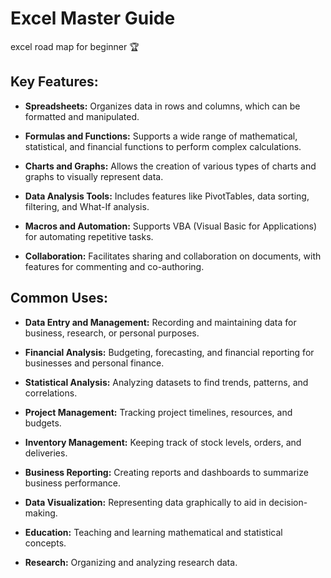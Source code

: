 # Excel Master Guide

excel road map for beginner 🏆

## Key Features:

- **Spreadsheets:** Organizes data in rows and columns, which can be formatted and manipulated.

- **Formulas and Functions:** Supports a wide range of mathematical, statistical, and financial functions to perform complex calculations.

- **Charts and Graphs:** Allows the creation of various types of charts and graphs to visually represent data.

- **Data Analysis Tools:** Includes features like PivotTables, data sorting, filtering, and What-If analysis.

- **Macros and Automation:** Supports VBA (Visual Basic for Applications) for automating repetitive tasks.

- **Collaboration:** Facilitates sharing and collaboration on documents, with features for commenting and co-authoring.

## Common Uses:

- **Data Entry and Management:** Recording and maintaining data for business, research, or personal purposes.

- **Financial Analysis:** Budgeting, forecasting, and financial reporting for businesses and personal finance.

- **Statistical Analysis:** Analyzing datasets to find trends, patterns, and correlations.

- **Project Management:** Tracking project timelines, resources, and budgets.

- **Inventory Management:** Keeping track of stock levels, orders, and deliveries.

- **Business Reporting:** Creating reports and dashboards to summarize business performance.

- **Data Visualization:** Representing data graphically to aid in decision-making.

- **Education:** Teaching and learning mathematical and statistical concepts.

- **Research:** Organizing and analyzing research data.
